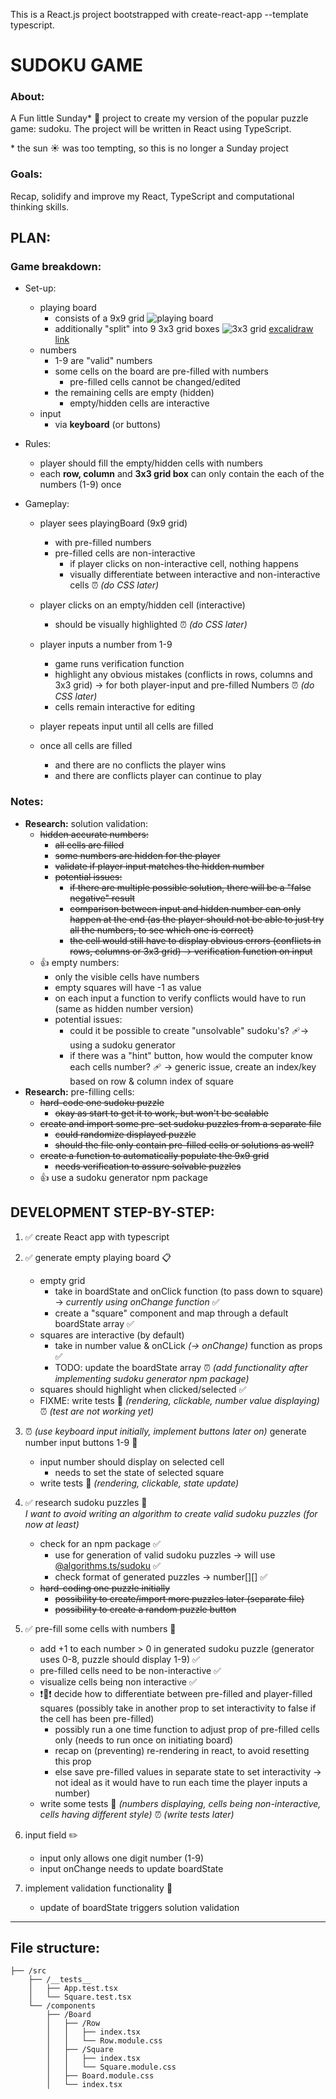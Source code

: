 This is a React.js project bootstrapped with create-react-app --template typescript.

# SUDOKU GAME

### About:
A Fun little Sunday* 🍌 project to create my version of the popular puzzle game: sudoku. The project will be written in React using TypeScript.

\* the sun ☀️ was too tempting, so this is no longer a Sunday project

### Goals:
Recap, solidify and improve my React, TypeScript and computational thinking skills.

## PLAN:

### Game breakdown:
- Set-up:
    - playing board 
        - consists of a 9x9 grid
        ![playing board](sudoku_board.PNG)
        - additionally "split" into 9 3x3 grid boxes
        ![3x3 grid](./sudoku_3x3grids.PNG)
[excalidraw link](https://excalidraw.com/#json=0sxfaCzBmU8z4Q7DHftuZ,w1eRHowgKi6kO5n1DX5dOA)    
    - numbers
        - 1-9 are "valid" numbers
        - some cells on the board are pre-filled with numbers
            - pre-filled cells cannot be changed/edited
        - the remaining cells are empty (hidden)
            - empty/hidden cells are interactive
    - input
        - via **keyboard** (or buttons) 

- Rules:
    - player should fill the empty/hidden cells with numbers
    - each **row, column** and **3x3 grid box** can only contain the each of the numbers (1-9) once

- Gameplay:
    - player sees playingBoard (9x9 grid) 
        - with pre-filled numbers
        - pre-filled cells are non-interactive
            - if player clicks on non-interactive cell, nothing happens
            - visually differentiate between interactive and non-interactive cells ⏰ *(do CSS later)*

    - player clicks on an empty/hidden cell (interactive)
        - should be visually highlighted ⏰ *(do CSS later)*
    - player inputs a number from 1-9
        - game runs verification function
        - highlight any obvious mistakes (conflicts in rows, columns and 3x3 grid) → for both player-input and pre-filled Numbers ⏰ *(do CSS later)*
        - cells remain interactive for editing 
    - player repeats input until all cells are filled
    - once all cells are filled 
        - and there are no conflicts the player wins
        - and there are conflicts player can continue to play

### Notes:
- **Research:** solution validation:
    - ~~hidden accurate numbers:~~
        - ~~all cells are filled~~ 
        - ~~some numbers are hidden for the player~~
        - ~~validate if player input matches the hidden number~~ 
        - ~~potential issues:~~ 
            - ~~if there are multiple possible solution, there will be a "false negative" result~~
            - ~~comparison between input and hidden number can only happen at the end (as the player should not be able to just try all the numbers, to see which one is correct)~~
            - ~~the cell would still have to display obvious errors (conflicts in rows, columns or 3x3 grid) → verification function on input~~
    - 👍 empty numbers:
        - only the visible cells have numbers
        - empty squares will have -1 as value
        - on each input a function to verify conflicts would have to run (same as hidden number version)
        - potential issues:
            - could it be possible to create "unsolvable" sudoku's? 🩹→ using a sudoku generator
            - if there was a "hint" button, how would the computer know each cells number? 🩹 → generic issue, create an index/key based on row & column index of square
- **Research:** pre-filling cells:
    - ~~hard-code one sudoku puzzle~~
        - ~~okay as start to get it to work, but won't be scalable~~ 
    - ~~create and import some pre-set sudoku puzzles from a separate file~~ 
        - ~~could randomize displayed puzzle~~
        - ~~should the file only contain pre-filled cells or solutions as well?~~
    - ~~create a function to automatically populate the 9x9 grid~~
        - ~~needs verification to assure solvable puzzles~~
    - 👍 use a sudoku generator npm package

## DEVELOPMENT STEP-BY-STEP:
1. ✅ create React app with typescript 

1. ✅ generate empty playing board 📋 
    - empty grid 
        - take in boardState and onClick function (to pass down to square) → *currently using onChange function* ✅
        - create a "square" component and map through a default boardState array ✅
    - squares are interactive (by default) 
        - take in number value & onCLick *(→ onChange)* function as props ✅
        - TODO: update the boardState array ⏰ *(add functionality after implementing sudoku generator npm package)*
    - squares should highlight when clicked/selected ✅
    - FIXME: write tests 🧪 *(rendering, clickable, number value displaying)* ⏰ *(test are not working yet)*
    
1. ⏰ *(use keyboard input initially, implement buttons later on)* generate number input buttons 1-9 🔢
    - input number should display on selected cell
        - needs to set the state of selected square
    - write tests 🧪 *(rendering, clickable, state update)* 

1. ✅ research sudoku puzzles 🎲  <br> 
*I want to avoid writing an algorithm to create valid sudoku puzzles (for now at least)*
    - check for an npm package ✅
        - use for generation of valid sudoku puzzles → will use [@algorithms.ts/sudoku](https://www.npmjs.com/package/@algorithm.ts/sudoku) ✅
        - check format of generated puzzles → number[][] ✅
    - ~~hard-coding one puzzle initially~~
        - ~~possibility to create/import more puzzles later (separate file)~~
        - ~~possibility to create a random puzzle button~~
1. ✅ pre-fill some cells with numbers 🔢 
    - add +1 to each number > 0 in generated sudoku puzzle (generator uses 0-8, puzzle should display 1-9) ✅
    - pre-filled cells need to be non-interactive ✅
    - visualize cells being non interactive ✅
    - ❗🤔❗ decide how to differentiate between pre-filled and player-filled squares (possibly take in another prop to set interactivity to false if the cell has been pre-filled)
        - possibly run a one time function to adjust prop of pre-filled cells only (needs to run once on initiating board)
        - recap on (preventing) re-rendering in react, to avoid resetting this prop
        - else save pre-filled values in separate state to set interactivity → not ideal as it would have to run each time the player inputs a number)
    - write some tests 🧪 *(numbers displaying, cells being non-interactive, cells having different style)* ⏰ *(write tests later)*

1. input field ✏️
    - input only allows one digit number (1-9)
    - input onChange needs to update boardState

1. implement validation functionality 🚦
    - update of boardState triggers solution validation


---
## File structure:

```
├── /src
    ├── /__tests__
    │   ├── App.test.tsx
    │   └── Square.test.tsx
    └── /components
        ├── /Board
        │   ├── /Row
        │   │   ├── index.tsx
        │   │   └── Row.module.css        
        │   ├── /Square
        │   │   ├── index.tsx
        │   │   └── Square.module.css
        │   ├── Board.module.css
        │   └── index.tsx
```